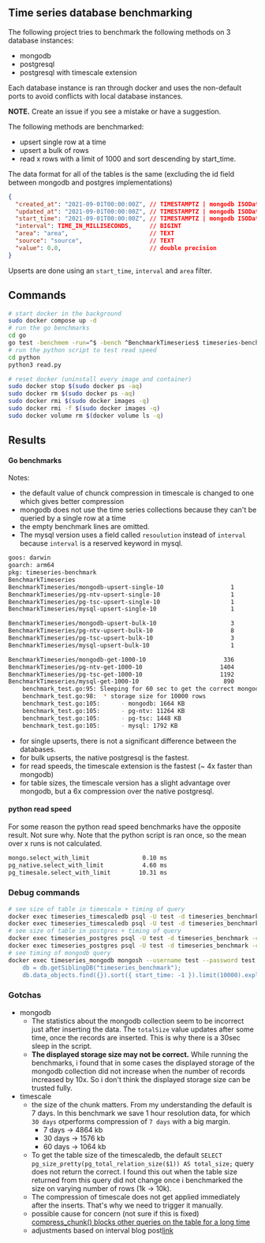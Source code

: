 ## Time series database benchmarking

The following project tries to benchmark the following methods on 3 database instances:

- mongodb
- postgresql
- postgresql with timescale extension

Each database instance is ran through docker and uses the non-default ports to avoid conflicts with local database instances.

**NOTE.** Create an issue if you see a mistake or have a suggestion.

The following methods are benchmarked:

- upsert single row at a time
- upsert a bulk of rows
- read x rows with a limit of 1000 and sort descending by start_time.

The data format for all of the tables is the same (excluding the id field between mongodb and postgres implementations)

```json
{
  "created_at": "2021-09-01T00:00:00Z", // TIMESTAMPTZ | mongodb ISODate
  "updated_at": "2021-09-01T00:00:00Z", // TIMESTAMPTZ | mongodb ISODate
  "start_time": "2021-09-01T00:00:00Z", // TIMESTAMPTZ | mongodb ISODate
  "interval": TIME_IN_MILLISECONDS,     // BIGINT
  "area": "area",                       // TEXT
  "source": "source",                   // TEXT
  "value": 0.0,                         // double precision
}
```

Upserts are done using an `start_time`, `interval` and `area` filter.

## Commands

```bash
# start docker in the background
sudo docker compose up -d
# run the go benchmarks
cd go
go test -benchmem -run=^$ -bench ^BenchmarkTimeseries$ timeseries-benchmark -v -count=1
# run the python script to test read speed
cd python
python3 read.py

# reset docker (uninstall every image and container)
sudo docker stop $(sudo docker ps -aq)
sudo docker rm $(sudo docker ps -aq)
sudo docker rmi $(sudo docker images -q)
sudo docker rmi -f $(sudo docker images -q)
sudo docker volume rm $(docker volume ls -q)
```

## Results

#### Go benchmarks

Notes:

- the default value of chunck compression in timescale is changed to one which gives better compression
- mongodb does not use the time series collections because they can't be queried by a single row at a time
- the empty benchmark lines are omitted.
- The mysql version uses a field called `resoulution` instead of `interval` because `interval` is a reserved keyword in mysql.

```bash
goos: darwin
goarch: arm64
pkg: timeseries-benchmark
BenchmarkTimeseries
BenchmarkTimeseries/mongodb-upsert-single-10                   1        3580940583 ns/op        81749416 B/op    1131013 allocs/op
BenchmarkTimeseries/pg-ntv-upsert-single-10                    1        3293623834 ns/op         4003696 B/op     130030 allocs/op
BenchmarkTimeseries/pg-tsc-upsert-single-10                    1        4055551458 ns/op         4013808 B/op     130124 allocs/op
BenchmarkTimeseries/mysql-upsert-single-10                     1        15338941584 ns/op       10812808 B/op     190112 allocs/op

BenchmarkTimeseries/mongodb-upsert-bulk-10                     3         388987458 ns/op        49942456 B/op     440148 allocs/op
BenchmarkTimeseries/pg-ntv-upsert-bulk-10                      8         175830583 ns/op        14742259 B/op     130061 allocs/op
BenchmarkTimeseries/pg-tsc-upsert-bulk-10                      3         500025292 ns/op        14740981 B/op     130049 allocs/op
BenchmarkTimeseries/mysql-upsert-bulk-10                       1        1894484167 ns/op         6322584 B/op     140023 allocs/op

BenchmarkTimeseries/mongodb-get-1000-10                      336           3478583 ns/op         1170932 B/op      20176 allocs/op
BenchmarkTimeseries/pg-ntv-get-1000-10                      1404            812259 ns/op          658326 B/op       4026 allocs/op
BenchmarkTimeseries/pg-tsc-get-1000-10                      1192           1009948 ns/op          658327 B/op       4026 allocs/op
BenchmarkTimeseries/mysql-get-1000-10                        890           1361952 ns/op          682950 B/op      10044 allocs/op
    benchmark_test.go:95: Sleeping for 60 sec to get the correct mongodb collection storage size
    benchmark_test.go:98:  * storage size for 10000 rows
    benchmark_test.go:105:      - mongodb: 1664 KB
    benchmark_test.go:105:      - pg-ntv: 11264 KB
    benchmark_test.go:105:      - pg-tsc: 1448 KB
    benchmark_test.go:105:      - mysql: 1792 KB
```

- for single upserts, there is not a significant difference between the databases.
- for bulk upserts, the native postgresql is the fastest.
- for read speeds, the timescale extension is the fastest (~ 4x faster than mongodb)
- for table sizes, the timescale version has a slight advantage over mongodb, but a 6x compression over the native postgresql.

#### python read speed

For some reason the python read speed benchmarks have the opposite result. Not sure why. Note that the python script is ran once, so the mean over x runs is not calculated.

```bash
mongo.select_with_limit               0.10 ms
pg_native.select_with_limit           4.60 ms
pg_timesale.select_with_limit        10.31 ms
```

### Debug commands

```bash
# see size of table in timescale + timing of query
docker exec timeseries_timescaledb psql -U test -d timeseries_benchmark -c "SELECT pg_size_pretty(hypertable_size('data_objects')) AS total_size;"
docker exec timeseries_timescaledb psql -U test -d timeseries_benchmark -c "EXPLAIN ANALYZE SELECT * FROM data_objects ORDER BY start_time DESC LIMIT 10000;"
# see size of table in postgres + timing of query
docker exec timeseries_postgres psql -U test -d timeseries_benchmark -c "SELECT pg_size_pretty(pg_total_relation_size('data_objects')) AS total_size;"
docker exec timeseries_postgres psql -U test -d timeseries_benchmark -c "EXPLAIN ANALYZE SELECT * FROM data_objects ORDER BY start_time DESC LIMIT 10000;"
# see timing of mongodb query
docker exec timeseries_mongodb mongosh --username test --password test --eval '
    db = db.getSiblingDB("timeseries_benchmark");
    db.data_objects.find({}).sort({ start_time: -1 }).limit(10000).explain("executionStats").executionStats.executionTimeMillis;'
```

### Gotchas

- mongodb
  - The statistics about the mongodb collection seem to be incorrect just after inserting the data. The `totalSize` value updates after some time, once the records are inserted. This is why there is a 30sec sleep in the script.
  - **The displayed storage size may not be correct.** While running the benchmarks, i found that in some cases the displayed storage of the mongodb collection did not increase when the number of records increased by 10x. So i don't think the displayed storage size can be trusted fully. 
- timescale
  - the size of the chunk matters. From my understanding the default is 7 days. In this benchmark we save 1 hour resolution data, for which `30 days` otperforms compression of `7 days` with a big margin.
    - 7 days -> 4864 kb
    - 30 days -> 1576 kb
    - 60 days -> 1064 kb
  - To get the table size of the timescaledb, the default `SELECT pg_size_pretty(pg_total_relation_size($1)) AS total_size;` query does not return the correct. I found this out when the table size returned from this query did not change once i benchmarked the size on varying number of rows (1k -> 10k).
  - The compression of timescale does not get applied immediately after the inserts. That's why we need to trigger it manually.
  - possible cause for concern (not sure if this is fixed) [compress_chunk() blocks other queries on the table for a long time](https://github.com/timescale/timescaledb/issues/2732)
  - adjustments based on interval blog post[link](https://mail-dpant.medium.com/my-experience-with-timescaledb-compression-68405425827)

<!--
source ~/python-envs/sant/bin/activate
/Users/tompston/python-envs/sant/bin


psql -U test -d timeseries_benchmark -W
SELECT hypertable_size('data_objects');
SELECT * FROM hypertable_detailed_size('data_objects') ORDER BY node_name;
SELECT * FROM hypertable_approximate_detailed_size('data_objects');


# see chunk info and compression status
SELECT chunk_schema, chunk_name, compression_status,
        pg_size_pretty(before_compression_total_bytes) AS size_total_before,
        pg_size_pretty(after_compression_total_bytes) AS size_total_after
    FROM chunk_compression_stats('public.data_objects')
    ORDER BY chunk_name;

# get the total compression
SELECT
    pg_size_pretty(before_compression_total_bytes) as before,
    pg_size_pretty(after_compression_total_bytes) as after
 FROM hypertable_compression_stats('public.data_objects');



use timeseries_benchmark
db.data_objects.find({}).explain("executionStats").executionStats
db.data_objects.find({}).explain("executionStats").executionStats.executionTimeMillis


psql -U test -d timeseries_benchmark -W
EXPLAIN ANALYZE SELECT * FROM data_objects;

go test -benchmem -run=^$ -bench ^BenchmarkTimeseries$ timeseries-benchmark -v -count=1 -timeout=0


go install github.com/gotesttools/gotestfmt/v2/cmd/gotestfmt@latest
go test -benchmem -run=^$ -bench ^BenchmarkTimeseries$ timeseries-benchmark -count=1 -timeout=0 | gotestfmt


SELECT hypertable_size(data_objects) AS total_size;
docker exec -it timeseries_timescaledb psql -U test -d timeseries_benchmark -c "SELECT * FROM hypertable_detailed_size('data_objects') ORDER BY node_name;"


 -->
